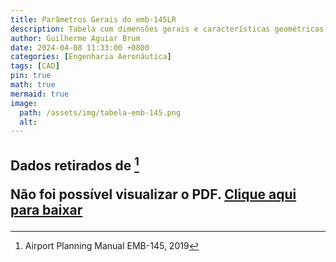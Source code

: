 ```yaml
---
title: Parâmetros Gerais do emb-145LR
description: Tabela com dimensões gerais e características geométricas do emb-145LR usado no post sobre desempenho e perfomance da mesma.
author: Guilherme Aguiar Brum
date: 2024-04-08 11:33:00 +0800
categories: [Engenharia Aeronáutica]
tags: [CAD]
pin: true
math: true
mermaid: true
image:
  path: /assets/img/tabela-emb-145.png
  alt:
---
```



Dados retirados de [^EMBRAER]
<object data="/assets/pdf/dimensoes_gerais.pdf" type="application/pdf" width="100%" height="700px">
    <p>Não foi possível visualizar o PDF. 
       <a href="/assets/pdf/dimensoes_gerais">Clique aqui para baixar</a>
    </p>
</object>
---

[^EMBRAER]: Airport Planning Manual EMB-145, 2019 